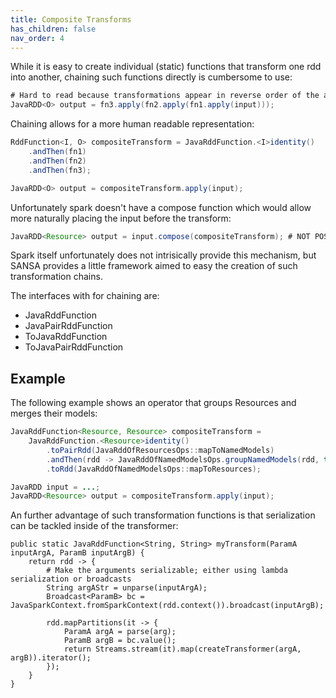 ```yaml
---
title: Composite Transforms
has_children: false
nav_order: 4
---
```


While it is easy to create individual (static) functions that transform one rdd into another,
chaining such functions directly is cumbersome to use:

```java
# Hard to read because transformations appear in reverse order of the application
JavaRDD<O> output = fn3.apply(fn2.apply(fn1.apply(input)));
```

Chaining allows for a more human readable representation:
```java
RddFunction<I, O> compositeTransform = JavaRddFunction.<I>identity()
    .andThen(fn1)
    .andThen(fn2)
    .andThen(fn3);

JavaRDD<O> output = compositeTransform.apply(input);
```

Unfortunately spark doesn't have a compose function which
would allow more naturally placing the input before the transform:

```java
JavaRDD<Resource> output = input.compose(compositeTransform); # NOT POSSIBLE
```


Spark itself unfortunately does not intrisically provide this mechanism, but SANSA provides a little framework
aimed to easy the creation of such transformation chains.

The interfaces with for chaining are:

* JavaRddFunction
* JavaPairRddFunction
* ToJavaRddFunction
* ToJavaPairRddFunction


## Example

The following example shows an operator that groups Resources and merges their models:

```java
JavaRddFunction<Resource, Resource> compositeTransform =
    JavaRddFunction.<Resource>identity()
        .toPairRdd(JavaRddOfResourcesOps::mapToNamedModels)
        .andThen(rdd -> JavaRddOfNamedModelsOps.groupNamedModels(rdd, true, true, 0))
        .toRdd(JavaRddOfNamedModelsOps::mapToResources);

JavaRDD input = ...;
JavaRDD<Resource> output = compositeTransform.apply(input);
```

An further advantage of such transformation functions is that serialization can be tackled inside of the
transformer:

```
public static JavaRddFunction<String, String> myTransform(ParamA inputArgA, ParamB inputArgB) {
    return rdd -> {
        # Make the arguments serializable; either using lambda serialization or broadcasts
        String argAStr = unparse(inputArgA);
        Broadcast<ParamB> bc = JavaSparkContext.fromSparkContext(rdd.context()).broadcast(inputArgB);
    
        rdd.mapPartitions(it -> {
            ParamA argA = parse(arg);
            ParamB argB = bc.value();
            return Streams.stream(it).map(createTransformer(argA, argB)).iterator();
        });
    }
}



```



